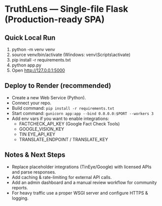 # TruthLens — Single-file Flask (Production-ready SPA)

## Quick Local Run
1. python -m venv venv
2. source venv/bin/activate   (Windows: venv\Scripts\activate)
3. pip install -r requirements.txt
4. python app.py
5. Open http://127.0.0.1:5000

## Deploy to Render (recommended)
- Create a new Web Service (Python).
- Connect your repo.
- Build command: `pip install -r requirements.txt`
- Start command: `gunicorn app:app --bind 0.0.0.0:$PORT --workers 3`
- Add env vars if you want to enable integrations:
  - FACTCHECK_API_KEY (Google Fact Check Tools)
  - GOOGLE_VISION_KEY
  - TIN EYE_API_KEY
  - TRANSLATE_ENDPOINT / TRANSLATE_KEY

## Notes & Next Steps
- Replace placeholder integrations (TinEye/Google) with licensed APIs and parse responses.
- Add caching & rate-limiting for external API calls.
- Add an admin dashboard and a manual review workflow for community reports.
- For heavy traffic use a proper WSGI server and configure HTTPS & logging.